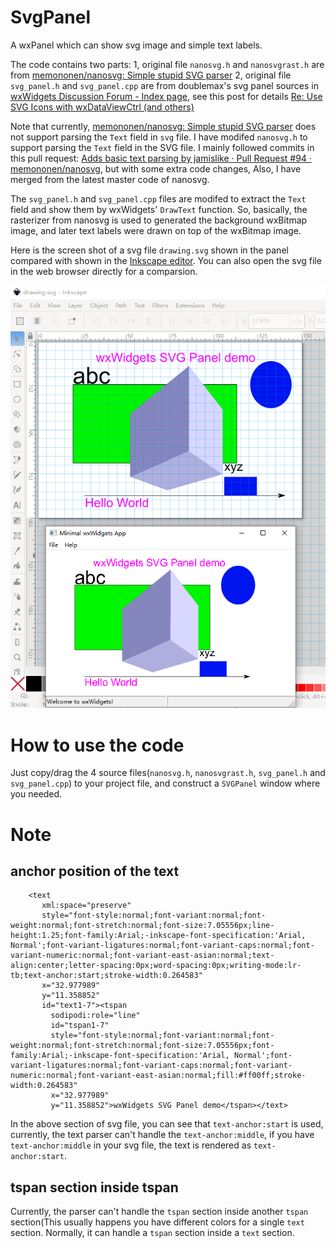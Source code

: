 # SvgPanel
A wxPanel which can show svg image and simple text labels.

The code contains two parts:
1, original file `nanosvg.h` and `nanosvgrast.h` are from [memononen/nanosvg: Simple stupid SVG parser](https://github.com/memononen/nanosvg)
2, original file `svg_panel.h` and `svg_panel.cpp` are from doublemax's svg panel sources in [wxWidgets Discussion Forum - Index page](https://forums.wxwidgets.org/), see this post for details [Re: Use SVG Icons with wxDataViewCtrl (and others)](https://forums.wxwidgets.org/viewtopic.php?p=184852#p184852)

Note that currently,  [memononen/nanosvg: Simple stupid SVG parser](https://github.com/memononen/nanosvg) does not support parsing the `Text` field in `svg` file. I have modifed `nanosvg.h` to support parsing the `Text` field in the SVG file. I mainly followed commits in this pull request: [Adds basic text parsing by jamislike · Pull Request #94 · memononen/nanosvg](https://github.com/memononen/nanosvg/pull/94), but with some extra code changes, Also, I have merged from the latest master code of nanosvg.

The `svg_panel.h` and `svg_panel.cpp` files are modifed to extract the `Text` field and show them by wxWidgets' `DrawText` function. So, basically, the rasterizer from nanosvg is used to generated the background wxBitmap image, and later text labels were drawn on top of the wxBitmap image.

Here is the screen shot of a svg file `drawing.svg` shown in the panel compared with shown in the [Inkscape editor](https://inkscape.org/). You can also open the svg file in the web browser directly for a comparsion.

 ![svg image shown in panel vs Inkscape](./svg_show_panel_vs_inkscape.png "svg image shown in panel vs Inkscape")

# How to use the code

Just copy/drag the 4 source files(`nanosvg.h`, `nanosvgrast.h`, `svg_panel.h` and `svg_panel.cpp`) to your project file, and construct a `SVGPanel` window where you needed.

# Note

## anchor position of the text

```
    <text
       xml:space="preserve"
       style="font-style:normal;font-variant:normal;font-weight:normal;font-stretch:normal;font-size:7.05556px;line-height:1.25;font-family:Arial;-inkscape-font-specification:'Arial, Normal';font-variant-ligatures:normal;font-variant-caps:normal;font-variant-numeric:normal;font-variant-east-asian:normal;text-align:center;letter-spacing:0px;word-spacing:0px;writing-mode:lr-tb;text-anchor:start;stroke-width:0.264583"
       x="32.977989"
       y="11.358852"
       id="text1-7"><tspan
         sodipodi:role="line"
         id="tspan1-7"
         style="font-style:normal;font-variant:normal;font-weight:normal;font-stretch:normal;font-size:7.05556px;font-family:Arial;-inkscape-font-specification:'Arial, Normal';font-variant-ligatures:normal;font-variant-caps:normal;font-variant-numeric:normal;font-variant-east-asian:normal;fill:#ff00ff;stroke-width:0.264583"
         x="32.977989"
         y="11.358852">wxWidgets SVG Panel demo</tspan></text>
```

In the above section of svg file, you can see that `text-anchor:start` is used, currently, the text parser can't handle the `text-anchor:middle`, if you have `text-anchor:middle` in your svg file, the text is rendered as `text-anchor:start`.

## tspan section inside tspan

Currently, the parser can't handle the `tspan` section inside another `tspan` section(This usually happens you have different colors for a single `text` section. Normally, it can handle a `tspan` section inside a `text` section.
